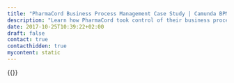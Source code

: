 ```yaml
---
title: "PharmaCord Business Process Management Case Study | Camunda BPM"
description: "Learn how PharmaCord took control of their business process automation and improved efficiency in their organization with Camunda. Camunda is the leader for workflow automation based on Java and BPMN 2.0. "
date: 2017-10-25T10:39:22+02:00
draft: false
contact: true
contacthidden: true
mycontent: static
---
```

{{<case-study-single
company="PharmaCord"
companydescription="<p>PharmaCord is  an American company headquartered in Louisville, Kentucky. PharmaCord provides solutions specifically developed to drive efficient and rapid access to life saving therapies and drive commercial success. Programs are configured with a focus on the key stakeholders in a product’s success including physicians, patients and payors.</p>"
customerquote=""
teaser=""
usecase=""
videolink=""
logo="//images.ctfassets.net/vpidbgnakfvf/4CUxBbkk7eWc6UCiGqA2U8/6c167a0e0b3304e1ec3de6c2bc70654f/pharmacord.svg"
pdf=""
thumbnail="">}}